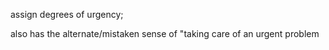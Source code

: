 


assign degrees of urgency; 

also has the alternate/mistaken sense of "taking care of an urgent problem
